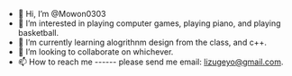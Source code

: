 - 👋 Hi, I’m @Mowon0303
- 👀 I’m interested in playing computer games, playing piano, and playing basketball.
- 🌱 I’m currently learning alogrithnm design from the class, and c++.
- 💞️ I’m looking to collaborate on whichever.
- 📫 How to reach me ------ please send me email: lizugeyo@gmail.com.

<!---
Mowon0303/Mowon0303 is a ✨ special ✨ repository because its `README.md` (this file) appears on your GitHub profile.
You can click the Preview link to take a look at your changes.
--->
